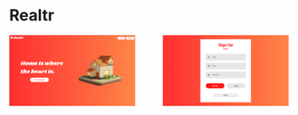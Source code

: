 # Realtr

<div style="display: flex; justify-content: space-between;">
  <img src="./OpenHouse/src/assets/screenshot1.png" alt="Screenshot 1" width="45%">
  <img src="./OpenHouse/src/assets/screenshot2.png" alt="Screenshot 2" width="45%">
</div>
